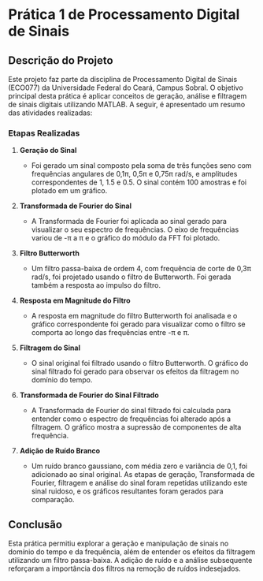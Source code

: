 # Prática 1 de Processamento Digital de Sinais

## Descrição do Projeto
Este projeto faz parte da disciplina de Processamento Digital de Sinais (ECO077) da Universidade Federal do Ceará, Campus Sobral. O objetivo principal desta prática é aplicar conceitos de geração, análise e filtragem de sinais digitais utilizando MATLAB. A seguir, é apresentado um resumo das atividades realizadas:

### Etapas Realizadas

1. **Geração do Sinal**
   - Foi gerado um sinal composto pela soma de três funções seno com frequências angulares de 0,1π, 0,5π e 0,75π rad/s, e amplitudes correspondentes de 1, 1.5 e 0.5. O sinal contém 100 amostras e foi plotado em um gráfico.

2. **Transformada de Fourier do Sinal**
   - A Transformada de Fourier foi aplicada ao sinal gerado para visualizar o seu espectro de frequências. O eixo de frequências variou de -π a π e o gráfico do módulo da FFT foi plotado.

3. **Filtro Butterworth**
   - Um filtro passa-baixa de ordem 4, com frequência de corte de 0,3π rad/s, foi projetado usando o filtro de Butterworth. Foi gerada também a resposta ao impulso do filtro.

4. **Resposta em Magnitude do Filtro**
   - A resposta em magnitude do filtro Butterworth foi analisada e o gráfico correspondente foi gerado para visualizar como o filtro se comporta ao longo das frequências entre -π e π.

5. **Filtragem do Sinal**
   - O sinal original foi filtrado usando o filtro Butterworth. O gráfico do sinal filtrado foi gerado para observar os efeitos da filtragem no domínio do tempo.

6. **Transformada de Fourier do Sinal Filtrado**
   - A Transformada de Fourier do sinal filtrado foi calculada para entender como o espectro de frequências foi alterado após a filtragem. O gráfico mostra a supressão de componentes de alta frequência.

7. **Adição de Ruído Branco**
   - Um ruído branco gaussiano, com média zero e variância de 0,1, foi adicionado ao sinal original. As etapas de geração, Transformada de Fourier, filtragem e análise do sinal foram repetidas utilizando este sinal ruidoso, e os gráficos resultantes foram gerados para comparação.

## Conclusão
Esta prática permitiu explorar a geração e manipulação de sinais no domínio do tempo e da frequência, além de entender os efeitos da filtragem utilizando um filtro passa-baixa. A adição de ruído e a análise subsequente reforçaram a importância dos filtros na remoção de ruídos indesejados.
